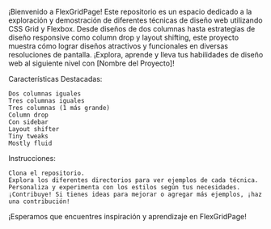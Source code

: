 ¡Bienvenido a FlexGridPage! Este repositorio es un espacio dedicado a la exploración y demostración de diferentes técnicas de diseño web utilizando CSS Grid y Flexbox. Desde diseños de dos columnas hasta estrategias de diseño responsive como column drop y layout shifting, este proyecto muestra cómo lograr diseños atractivos y funcionales en diversas resoluciones de pantalla. ¡Explora, aprende y lleva tus habilidades de diseño web al siguiente nivel con [Nombre del Proyecto]!

Características Destacadas:

    Dos columnas iguales
    Tres columnas iguales
    Tres columnas (1 más grande)
    Column drop
    Con sidebar
    Layout shifter
    Tiny tweaks
    Mostly fluid

Instrucciones:

    Clona el repositorio.
    Explora los diferentes directorios para ver ejemplos de cada técnica.
    Personaliza y experimenta con los estilos según tus necesidades.
    ¡Contribuye! Si tienes ideas para mejorar o agregar más ejemplos, ¡haz una contribución!

¡Esperamos que encuentres inspiración y aprendizaje en FlexGridPage!
